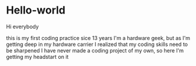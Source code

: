 # Hello-world
Hi everybody

this is my first coding practice sice 13 years
I'm a hardware geek, but as I'm getting deep in my hardware carrier I realized that my coding skills need to be sharpened
I have never made a coding project of my own, so here I'm getting my headstart on it
